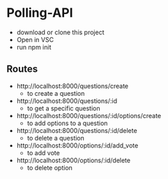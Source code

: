 # Polling-API

* download or clone this project
* Open in VSC
* run npm init

## Routes
* http://localhost:8000/questions/create
   * to create a question
* http://localhost:8000/questions/:id
   * to get a specific question
* http://localhost:8000/questions/:id/options/create
   * to add options to a question
* http://localhost:8000/questions/:id/delete
   * to delete a question
* http://localhost:8000/options/:id/add_vote
   * to add vote
* http://localhost:8000/options/:id/delete
   * to delete option
   
   
